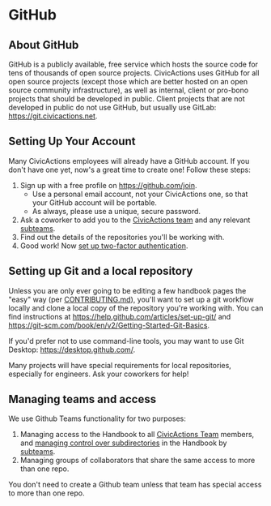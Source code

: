 # GitHub

## About GitHub

GitHub is a publicly available, free service which hosts the source code for tens of thousands of open source projects. CivicActions uses GitHub for all open source projects (except those which are better hosted on an open source community infrastructure), as well as internal, client or pro-bono projects that should be developed in public. Client projects that are not developed in public do not use GitHub, but usually use GitLab: <https://git.civicactions.net>.

## Setting Up Your Account

Many CivicActions employees will already have a GitHub account. If you don't have one yet, now's a great time to create one! Follow these steps:

1.  Sign up with a free profile on <https://github.com/join>.
    *   Use a personal email account, not your CivicActions one, so that your GitHub account will be portable.
    *   As always, please use a unique, secure password.
2.  Ask a coworker to add you to the [CivicActions team](https://github.com/orgs/CivicActions/teams/civicactions-team) and any relevant [subteams](https://github.com/orgs/CivicActions/teams/civicactions-team/teams).
3.  Find out the details of the repositories you'll be working with.
4.  Good work! Now [set up two-factor authentication](https://help.github.com/articles/securing-your-account-with-two-factor-authentication-2fa/).

## Setting up Git and a local repository

Unless you are only ever going to be editing a few handbook pages the "easy" way (per [CONTRIBUTING.md](../../00-contributing/README.md)), you'll want to set up a git workflow locally and clone a local copy of the repository you're working with. You can find instructions at <https://help.github.com/articles/set-up-git/> and <https://git-scm.com/book/en/v2/Getting-Started-Git-Basics>.

If you'd prefer not to use command-line tools, you may want to use Git Desktop: <https://desktop.github.com/>.

Many projects will have special requirements for local repositories, especially for engineers. Ask your coworkers for help!

## Managing teams and access

We use Github Teams functionality for two purposes:

1.  Managing access to the Handbook to all [CivicActions Team](https://github.com/orgs/CivicActions/teams/civicactions-team) members, and [managing control over subdirectories](../../00-contributing/docs-governance.md) in the Handbook by [subteams](https://github.com/orgs/CivicActions/teams/civicactions-team/teams).
2.  Managing groups of collaborators that share the same access to more than one repo.

You don't need to create a Github team unless that team has special access to more than one repo.
